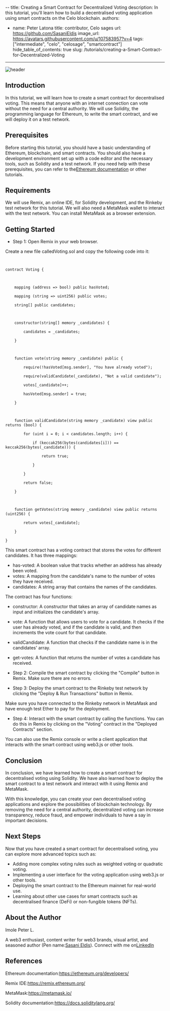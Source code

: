 --
title: Creating a Smart Contract for Decentralized Voting
description: In this tutorial, you’ll learn how to build a decentralised voting application using smart contracts on the Celo blockchain.
authors:
  - name: Peter Latona
    title: contributor, Celo sages
    url: https://github.com/SasaniEldis
    image_url: https://avatars.githubusercontent.com/u/107583957?v=4
tags: ["intermediate", "celo", "celosage", "smartcontract"]
hide_table_of_contents: true
slug: /tutorials/creating-a-Smart-Contract-for-Decentralized-Voting
---

![header](../../src/data-tutorials/showcase/intermediate/Creating-a-Smart-Contract-for-Decentralized-Voting.png)


## Introduction

In this tutorial, we will learn how to create a smart contract for decentralised voting. This means that anyone with an internet connection can vote without the need for a central authority. We will use Solidity, the programming language for Ethereum, to write the smart contract, and we will deploy it on a test network.


## Prerequisites

Before starting this tutorial, you should have a basic understanding of Ethereum, blockchain, and smart contracts. You should also have a development environment set up with a code editor and the necessary tools, such as Solidity and a test network. If you need help with these prerequisites, you can refer to the[Ethereum documentation](https://ethereum.org/en/developers/docs/) or other tutorials.


## Requirements

We will use Remix, an online IDE, for Solidity development, and the Rinkeby test network for this tutorial. We will also need a MetaMask wallet to interact with the test network. You can install MetaMask as a browser extension.


## Getting Started

- Step 1: Open Remix in your web browser.

Create a new file calledVoting.sol and copy the following code into it:

```pragma solidity ^0.8.0;


contract Voting {

    

    mapping (address => bool) public hasVoted;

    mapping (string => uint256) public votes;

    string[] public candidates;

    

    constructor(string[] memory _candidates) {

        candidates = _candidates;

    }

    

    function vote(string memory _candidate) public {

        require(!hasVoted[msg.sender], "You have already voted");

        require(validCandidate(_candidate), "Not a valid candidate");

        votes[_candidate]++;

        hasVoted[msg.sender] = true;

    }

    

    function validCandidate(string memory _candidate) view public returns (bool) {

        for (uint i = 0; i < candidates.length; i++) {

            if (keccak256(bytes(candidates[i])) == keccak256(bytes(_candidate))) {

                return true;

            }

        }

        return false;

    }

    

    function getVotes(string memory _candidate) view public returns (uint256) {

        return votes[_candidate];

    }

}

```

This smart contract has a voting contract that stores the votes for different candidates. It has three mappings:

- has-voted: A boolean value that tracks whether an address has already been voted.
- votes: A mapping from the candidate's name to the number of votes they have received.
- candidates: A string array that contains the names of the candidates.

The contract has four functions:

- constructor: A constructor that takes an array of candidate names as input and initializes the candidate's array.
- vote: A function that allows users to vote for a candidate. It checks if the user has already voted, and if the candidate is valid, and then increments the vote count for that candidate.
- validCandidate: A function that checks if the candidate name is in the candidates' array.
- get-votes: A function that returns the number of votes a candidate has received.


- Step 2: Compile the smart contract by clicking the "Compile" button in Remix. Make sure there are no errors.


- Step 3: Deploy the smart contract to the Rinkeby test network by clicking the "Deploy & Run Transactions" button in Remix.

Make sure you have connected to the Rinkeby network in MetaMask and have enough test Ether to pay for the deployment.

- Step 4: Interact with the smart contract by calling the functions. You can do this in Remix by clicking on the "Voting" contract in the "Deployed Contracts" section.

You can also use the Remix console or write a client application that interacts with the smart contract using web3.js or other tools.


## Conclusion

In conclusion, we have learned how to create a smart contract for decentralised voting using Solidity. We have also learned how to deploy the smart contract to a test network and interact with it using Remix and MetaMask.

With this knowledge, you can create your own decentralised voting applications and explore the possibilities of blockchain technology. By removing the need for a central authority, decentralized voting can increase transparency, reduce fraud, and empower individuals to have a say in important decisions.


## Next Steps

Now that you have created a smart contract for decentralised voting, you can explore more advanced topics such as:

- Adding more complex voting rules such as weighted voting or quadratic voting.
- Implementing a user interface for the voting application using web3.js or other tools.
- Deploying the smart contract to the Ethereum mainnet for real-world use.
- Learning about other use cases for smart contracts such as decentralised finance (DeFi) or non-fungible tokens (NFTs).


## About the Author

Imole Peter L.

A web3 enthusiast, content writer for web3 brands, visual artist, and seasoned author (Pen name:[Sasani Eldis](https://www.amazon.com/Imole-Latona/e/B088F4KF7H)). Connect with me on[LinkedIn](https://www.linkedin.com/in/imole-peter-latona)


## References

Ethereum documentation:<https://ethereum.org/developers/>

Remix IDE:<https://remix.ethereum.org/>

MetaMask:<https://metamask.io/>

Solidity documentation:<https://docs.soliditylang.org/>